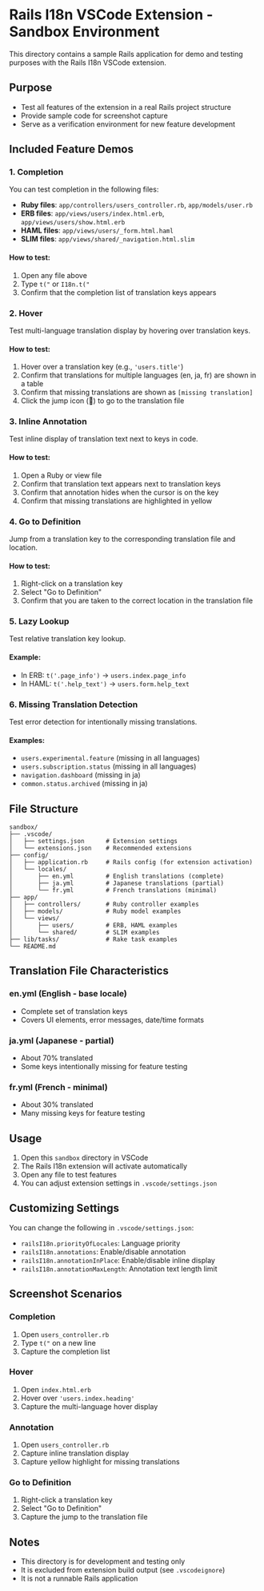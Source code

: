 # Rails I18n VSCode Extension - Sandbox Environment

This directory contains a sample Rails application for demo and testing purposes with the Rails I18n VSCode extension.

## Purpose

- Test all features of the extension in a real Rails project structure
- Provide sample code for screenshot capture
- Serve as a verification environment for new feature development

## Included Feature Demos

### 1. Completion
You can test completion in the following files:

- **Ruby files**: `app/controllers/users_controller.rb`, `app/models/user.rb`
- **ERB files**: `app/views/users/index.html.erb`, `app/views/users/show.html.erb`
- **HAML files**: `app/views/users/_form.html.haml`
- **SLIM files**: `app/views/shared/_navigation.html.slim`

#### How to test:
1. Open any file above
2. Type `t("` or `I18n.t("`
3. Confirm that the completion list of translation keys appears

### 2. Hover
Test multi-language translation display by hovering over translation keys.

#### How to test:
1. Hover over a translation key (e.g., `'users.title'`)
2. Confirm that translations for multiple languages (en, ja, fr) are shown in a table
3. Confirm that missing translations are shown as `[missing translation]`
4. Click the jump icon (📂) to go to the translation file

### 3. Inline Annotation
Test inline display of translation text next to keys in code.

#### How to test:
1. Open a Ruby or view file
2. Confirm that translation text appears next to translation keys
3. Confirm that annotation hides when the cursor is on the key
4. Confirm that missing translations are highlighted in yellow

### 4. Go to Definition
Jump from a translation key to the corresponding translation file and location.

#### How to test:
1. Right-click on a translation key
2. Select "Go to Definition"
3. Confirm that you are taken to the correct location in the translation file

### 5. Lazy Lookup
Test relative translation key lookup.

#### Example:
- In ERB: `t('.page_info')` → `users.index.page_info`
- In HAML: `t('.help_text')` → `users.form.help_text`

### 6. Missing Translation Detection
Test error detection for intentionally missing translations.

#### Examples:
- `users.experimental.feature` (missing in all languages)
- `users.subscription.status` (missing in all languages)
- `navigation.dashboard` (missing in ja)
- `common.status.archived` (missing in ja)

## File Structure

```
sandbox/
├── .vscode/
│   ├── settings.json      # Extension settings
│   └── extensions.json    # Recommended extensions
├── config/
│   ├── application.rb     # Rails config (for extension activation)
│   └── locales/
│       ├── en.yml         # English translations (complete)
│       ├── ja.yml         # Japanese translations (partial)
│       └── fr.yml         # French translations (minimal)
├── app/
│   ├── controllers/       # Ruby controller examples
│   ├── models/            # Ruby model examples
│   └── views/
│       ├── users/         # ERB, HAML examples
│       └── shared/        # SLIM examples
├── lib/tasks/             # Rake task examples
└── README.md
```

## Translation File Characteristics

### en.yml (English - base locale)
- Complete set of translation keys
- Covers UI elements, error messages, date/time formats

### ja.yml (Japanese - partial)
- About 70% translated
- Some keys intentionally missing for feature testing

### fr.yml (French - minimal)
- About 30% translated
- Many missing keys for feature testing

## Usage

1. Open this `sandbox` directory in VSCode
2. The Rails I18n extension will activate automatically
3. Open any file to test features
4. You can adjust extension settings in `.vscode/settings.json`

## Customizing Settings

You can change the following in `.vscode/settings.json`:

- `railsI18n.priorityOfLocales`: Language priority
- `railsI18n.annotations`: Enable/disable annotation
- `railsI18n.annotationInPlace`: Enable/disable inline display
- `railsI18n.annotationMaxLength`: Annotation text length limit

## Screenshot Scenarios

### Completion
1. Open `users_controller.rb`
2. Type `t("` on a new line
3. Capture the completion list

### Hover
1. Open `index.html.erb`
2. Hover over `'users.index.heading'`
3. Capture the multi-language hover display

### Annotation
1. Open `users_controller.rb`
2. Capture inline translation display
3. Capture yellow highlight for missing translations

### Go to Definition
1. Right-click a translation key
2. Select "Go to Definition"
3. Capture the jump to the translation file

## Notes

- This directory is for development and testing only
- It is excluded from extension build output (see `.vscodeignore`)
- It is not a runnable Rails application
